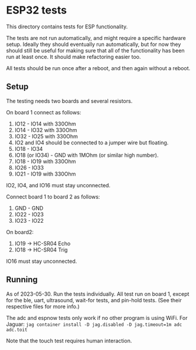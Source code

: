 # ESP32 tests

This directory contains tests for ESP functionality.

The tests are not run automatically, and might require a specific hardware setup.
Ideally they should eventually run automatically, but for now they should still
be useful for making sure that all of the functionality has been run at least
once. It should make refactoring easier too.

All tests should be run once after a reboot, and then again without a reboot.

## Setup

The testing needs two boards and several resistors.

On board 1 connect as follows:
1. IO12 - IO14 with 330Ohm
2. IO14 - IO32 with 330Ohm
3. IO32 - IO25 with 330Ohm
4. IO2 and IO4 should be connected to a jumper wire but floating.
6. IO18 - IO34
7. IO18 (or IO34) - GND with 1MOhm (or similar high number).
5. IO18 - IO19 with 330Ohm
8. IO26 - IO33
9. IO21 - IO19 with 330Ohm

IO2, IO4, and IO16 must stay unconnected.

Connect board 1 to board 2 as follows:
1. GND - GND
2. IO22 - IO23
3. IO23 - IO22

On board2:
1. IO19 -> HC-SR04 Echo
2. IO18 -> HC-SR04 Trig

IO16 must stay unconnected.

## Running

As of 2023-05-30.
Run the tests individually. All test run on board 1, except for the
ble, uart, ultrasound, wait-for tests, and pin-hold tests. (See their respective files for more info.)

The adc and espnow tests only work if no other program is using WiFi.
For Jaguar:
`jag container install -D jag.disabled -D jag.timeout=1m adc adc.toit`

Note that the touch test requires human interaction.
